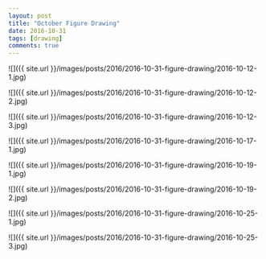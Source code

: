 ```yaml
---
layout: post
title: "October Figure Drawing"
date: 2016-10-31
tags: [drawing]
comments: true
---
```

![]({{ site.url }}/images/posts/2016/2016-10-31-figure-drawing/2016-10-12-1.jpg)

![]({{ site.url }}/images/posts/2016/2016-10-31-figure-drawing/2016-10-12-2.jpg)

![]({{ site.url }}/images/posts/2016/2016-10-31-figure-drawing/2016-10-12-3.jpg)

![]({{ site.url }}/images/posts/2016/2016-10-31-figure-drawing/2016-10-17-1.jpg)

![]({{ site.url }}/images/posts/2016/2016-10-31-figure-drawing/2016-10-19-1.jpg)

![]({{ site.url }}/images/posts/2016/2016-10-31-figure-drawing/2016-10-19-2.jpg)

![]({{ site.url }}/images/posts/2016/2016-10-31-figure-drawing/2016-10-25-1.jpg)

![]({{ site.url }}/images/posts/2016/2016-10-31-figure-drawing/2016-10-25-3.jpg)

